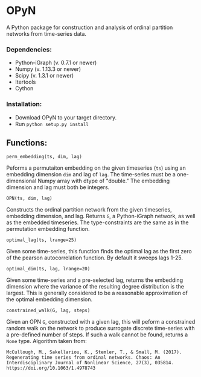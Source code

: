 # OPyN
A Python package for construction and analysis of ordinal partition networks from time-series data.

### Dependencies:
 - Python-iGraph (v. 0.7.1 or newer)
 - Numpy (v. 1.13.3 or newer)
 - Scipy (v. 1.3.1 or newer)
 - Itertools
 - Cython 

### Installation:
- Download OPyN to your target directory. 
- Run ```python setup.py install```


## Functions:

```perm_embedding(ts, dim, lag)```

Peforms a permutaiton embedding on the given timeseries (```ts```) using an embedding dimension ```dim``` and lag of ```lag```. The time-series must be a one-dimensional Numpy array with dtype of "double." The embedding dimension and lag must both be integers.  

```OPN(ts, dim, lag)```

Constructs the ordinal partition network from the given timeseries, embedding dimension, and lag. Returns ```G```, a Python-iGraph network, as well as the embedded timeseries. The type-constraints are the same as in the permutation embedding function.

```optimal_lag(ts, lrange=25)```

Given some time-series, this function finds the optimal lag as the first zero of the pearson autocorrelation function. By default it sweeps lags 1-25. 

```optimal_dim(ts, lag, lrange=20)```

Given some time-series and a pre-selected lag, returns the embedding dimension where the variance of the resulting degree distribution is the largest. This is generally considered to be a reasonable approximation of the optimal embedding dimension. 

```constrained_walk(G, lag, steps)```

Given an OPN ```G```, constructed with a given lag, this will peform a constrained random walk on the network to produce surrogate discrete time-series with a pre-defined number of steps. If such a walk cannot be found, returns a ```None``` type. 
Algorithm taken from:

```McCullough, M., Sakellariou, K., Stemler, T., & Small, M. (2017). Regenerating time series from ordinal networks. Chaos: An Interdisciplinary Journal of Nonlinear Science, 27(3), 035814. https://doi.org/10.1063/1.4978743```

